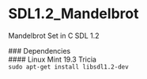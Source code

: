 # SDL1.2_Mandelbrot
Mandelbrot Set in C SDL 1.2

### Dependencies  
#### Linux Mint 19.3 Tricia  
` sudo apt-get install libsdl1.2-dev `
